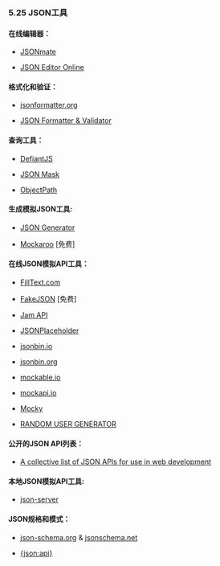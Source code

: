 ### 5.25 JSON工具

#### 在线编辑器：

* [JSONmate](http://jsonmate.com/)

* [JSON Editor Online](https://jsoneditoronline.org/)

#### 格式化和验证：

* [jsonformatter.org](http://jsonformatter.org/)

* [JSON Formatter & Validator](https://jsonformatter.curiousconcept.com/)

#### 查询工具：

* [DefiantJS](http://www.defiantjs.com/)

* [JSON Mask](https://github.com/nemtsov/json-mask)

* [ObjectPath](http://objectpath.org/)

#### 生成模拟JSON工具:

* [JSON Generator](http://www.json-generator.com/)

* [Mockaroo](https://www.mockaroo.com/) \[免费\]

#### 在线JSON模拟API工具：

* [FillText.com](http://www.filltext.com/)

* [FakeJSON](https://fakejson.com) \[免费\]

* [Jam API](https://github.com/dinubs/jam-api)

* [JSONPlaceholder](http://jsonplaceholder.typicode.com/)

* [jsonbin.io](https://jsonbin.io)

* [jsonbin.org](https://jsonbin.org/)

* [mockable.io](https://www.mockable.io/)

* [mockapi.io](http://www.mockapi.io/)

* [Mocky](http://www.mocky.io/)

* [RANDOM USER GENERATOR](https://randomuser.me/)

#### 公开的JSON API列表：

* [A collective list of JSON APIs for use in web development](https://github.com/toddmotto/public-apis)

#### 本地JSON模拟API工具:

* [json-server](https://github.com/typicode/json-server)

#### JSON规格和模式：

* [json-schema.org](http://json-schema.org/) & [jsonschema.net](http://jsonschema.net/)

* [{json:api}](http://jsonapi.org/)